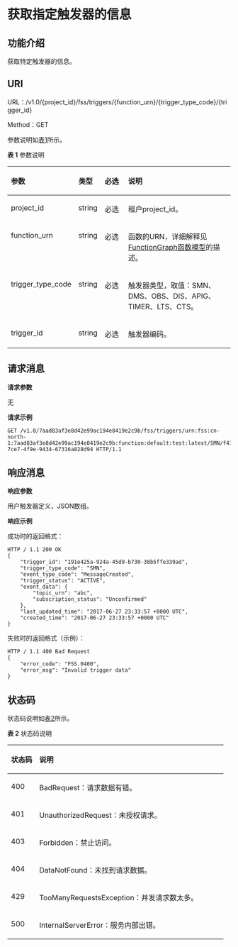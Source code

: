 # 获取指定触发器的信息<a name="functiongraph_06_0120"></a>

## 功能介绍<a name="section42928880"></a>

获取特定触发器的信息。

## URI<a name="section50815604"></a>

URL：/v1.0/\{project\_id\}/fss/triggers/\{function\_urn\}/\{trigger\_type\_code\}/\{trigger\_id\}

Method：GET

参数说明如[表1](#table9801345604)所示。

**表 1**  参数说明

<a name="table9801345604"></a>
<table><thead align="left"><tr id="row28011445507"><th class="cellrowborder" valign="top" width="22%" id="mcps1.2.5.1.1"><p id="p4231125113017"><a name="p4231125113017"></a><a name="p4231125113017"></a>参数</p>
</th>
<th class="cellrowborder" valign="top" width="11%" id="mcps1.2.5.1.2"><p id="p192315518015"><a name="p192315518015"></a><a name="p192315518015"></a>类型</p>
</th>
<th class="cellrowborder" valign="top" width="12%" id="mcps1.2.5.1.3"><p id="p423155114014"><a name="p423155114014"></a><a name="p423155114014"></a>必选</p>
</th>
<th class="cellrowborder" valign="top" width="55.00000000000001%" id="mcps1.2.5.1.4"><p id="p62311351905"><a name="p62311351905"></a><a name="p62311351905"></a>说明</p>
</th>
</tr>
</thead>
<tbody><tr id="row0801645403"><td class="cellrowborder" valign="top" width="22%" headers="mcps1.2.5.1.1 "><p id="p69341855201"><a name="p69341855201"></a><a name="p69341855201"></a>project_id</p>
</td>
<td class="cellrowborder" valign="top" width="11%" headers="mcps1.2.5.1.2 "><p id="p159425551012"><a name="p159425551012"></a><a name="p159425551012"></a>string</p>
</td>
<td class="cellrowborder" valign="top" width="12%" headers="mcps1.2.5.1.3 "><p id="p3942255607"><a name="p3942255607"></a><a name="p3942255607"></a>必选</p>
</td>
<td class="cellrowborder" valign="top" width="55.00000000000001%" headers="mcps1.2.5.1.4 "><p id="p199421551104"><a name="p199421551104"></a><a name="p199421551104"></a>租户project_id。</p>
</td>
</tr>
<tr id="row10801114516010"><td class="cellrowborder" valign="top" width="22%" headers="mcps1.2.5.1.1 "><p id="p29421550019"><a name="p29421550019"></a><a name="p29421550019"></a>function_urn</p>
</td>
<td class="cellrowborder" valign="top" width="11%" headers="mcps1.2.5.1.2 "><p id="p1994275510020"><a name="p1994275510020"></a><a name="p1994275510020"></a>string</p>
</td>
<td class="cellrowborder" valign="top" width="12%" headers="mcps1.2.5.1.3 "><p id="p1694212551108"><a name="p1694212551108"></a><a name="p1694212551108"></a>必选</p>
</td>
<td class="cellrowborder" valign="top" width="55.00000000000001%" headers="mcps1.2.5.1.4 "><p id="p14949185515014"><a name="p14949185515014"></a><a name="p14949185515014"></a>函数的URN，详细解释见<a href="FunctionGraph函数模型.md">FunctionGraph函数模型</a>的描述。</p>
</td>
</tr>
<tr id="row198018451708"><td class="cellrowborder" valign="top" width="22%" headers="mcps1.2.5.1.1 "><p id="p12949185514018"><a name="p12949185514018"></a><a name="p12949185514018"></a>trigger_type_code</p>
</td>
<td class="cellrowborder" valign="top" width="11%" headers="mcps1.2.5.1.2 "><p id="p89499554013"><a name="p89499554013"></a><a name="p89499554013"></a>string</p>
</td>
<td class="cellrowborder" valign="top" width="12%" headers="mcps1.2.5.1.3 "><p id="p4949165516014"><a name="p4949165516014"></a><a name="p4949165516014"></a>必选</p>
</td>
<td class="cellrowborder" valign="top" width="55.00000000000001%" headers="mcps1.2.5.1.4 "><p id="p1494935519016"><a name="p1494935519016"></a><a name="p1494935519016"></a>触发器类型，取值：SMN、DMS、OBS、DIS、APIG、TIMER、LTS、CTS。</p>
</td>
</tr>
<tr id="row78011451807"><td class="cellrowborder" valign="top" width="22%" headers="mcps1.2.5.1.1 "><p id="p895711551507"><a name="p895711551507"></a><a name="p895711551507"></a>trigger_id</p>
</td>
<td class="cellrowborder" valign="top" width="11%" headers="mcps1.2.5.1.2 "><p id="p199574551503"><a name="p199574551503"></a><a name="p199574551503"></a>string</p>
</td>
<td class="cellrowborder" valign="top" width="12%" headers="mcps1.2.5.1.3 "><p id="p10957195519017"><a name="p10957195519017"></a><a name="p10957195519017"></a>必选</p>
</td>
<td class="cellrowborder" valign="top" width="55.00000000000001%" headers="mcps1.2.5.1.4 "><p id="p119651355507"><a name="p119651355507"></a><a name="p119651355507"></a>触发器编码。</p>
</td>
</tr>
</tbody>
</table>

## 请求消息<a name="section54687260"></a>

**请求参数**

无

**请求示例**

```
GET /v1.0/7aad83af3e8d42e99ac194e8419e2c9b/fss/triggers/urn:fss:cn-north-1:7aad83af3e8d42e99ac194e8419e2c9b:function:default:test:latest/SMN/f4748d95-7ce7-4f9e-9434-67316a828d94 HTTP/1.1
```

## 响应消息<a name="section22423296"></a>

**响应参数**

用户触发器定义，JSON数组。

**响应示例**

成功时的返回格式：

```
HTTP / 1.1 200 OK 
{
	"trigger_id": "191e425a-924a-45d9-b730-38b5ffe339ad",
	"trigger_type_code": "SMN",
	"event_type_code": "MessageCreated",
	"trigger_status": "ACTIVE",
	"event_data": {
		"topic_urn": "abc",
		"subscription_status": "Unconfirmed"
	},
	"last_updated_time": "2017-06-27 23:33:57 +0000 UTC",
	"created_time": "2017-06-27 23:33:57 +0000 UTC"
}
```

失败时的返回格式（示例）：

```
HTTP / 1.1 400 Bad Request 
{
	"error_code": "FSS.0400",
	"error_msg": "Invalid trigger data"
}
```

## 状态码<a name="section483072"></a>

状态码说明如[表2](#d0e6657)所示。

**表 2**  状态码说明

<a name="d0e6657"></a>
<table><thead align="left"><tr id="row8646613"><th class="cellrowborder" valign="top" width="13.13%" id="mcps1.2.3.1.1"><p id="p29287085"><a name="p29287085"></a><a name="p29287085"></a>状态码</p>
</th>
<th class="cellrowborder" valign="top" width="86.87%" id="mcps1.2.3.1.2"><p id="p23443669"><a name="p23443669"></a><a name="p23443669"></a>说明</p>
</th>
</tr>
</thead>
<tbody><tr id="row19889013"><td class="cellrowborder" valign="top" width="13.13%" headers="mcps1.2.3.1.1 "><p id="p397366"><a name="p397366"></a><a name="p397366"></a>400</p>
</td>
<td class="cellrowborder" valign="top" width="86.87%" headers="mcps1.2.3.1.2 "><p id="p32186687"><a name="p32186687"></a><a name="p32186687"></a>BadRequest：请求数据有错。</p>
</td>
</tr>
<tr id="row21244735"><td class="cellrowborder" valign="top" width="13.13%" headers="mcps1.2.3.1.1 "><p id="p43101960"><a name="p43101960"></a><a name="p43101960"></a>401</p>
</td>
<td class="cellrowborder" valign="top" width="86.87%" headers="mcps1.2.3.1.2 "><p id="p1597870"><a name="p1597870"></a><a name="p1597870"></a>UnauthorizedRequest：未授权请求。</p>
</td>
</tr>
<tr id="row029411491420"><td class="cellrowborder" valign="top" width="13.13%" headers="mcps1.2.3.1.1 "><p id="p18294349194216"><a name="p18294349194216"></a><a name="p18294349194216"></a>403</p>
</td>
<td class="cellrowborder" valign="top" width="86.87%" headers="mcps1.2.3.1.2 "><p id="p52941649154218"><a name="p52941649154218"></a><a name="p52941649154218"></a>Forbidden：禁止访问。</p>
</td>
</tr>
<tr id="row14380831"><td class="cellrowborder" valign="top" width="13.13%" headers="mcps1.2.3.1.1 "><p id="p23996634"><a name="p23996634"></a><a name="p23996634"></a>404</p>
</td>
<td class="cellrowborder" valign="top" width="86.87%" headers="mcps1.2.3.1.2 "><p id="p64679206"><a name="p64679206"></a><a name="p64679206"></a>DataNotFound：未找到请求数据。</p>
</td>
</tr>
<tr id="row45241946"><td class="cellrowborder" valign="top" width="13.13%" headers="mcps1.2.3.1.1 "><p id="p40718977"><a name="p40718977"></a><a name="p40718977"></a>429</p>
</td>
<td class="cellrowborder" valign="top" width="86.87%" headers="mcps1.2.3.1.2 "><p id="p9902861"><a name="p9902861"></a><a name="p9902861"></a>TooManyRequestsException：并发请求数太多。</p>
</td>
</tr>
<tr id="row22016893"><td class="cellrowborder" valign="top" width="13.13%" headers="mcps1.2.3.1.1 "><p id="p38537883"><a name="p38537883"></a><a name="p38537883"></a>500</p>
</td>
<td class="cellrowborder" valign="top" width="86.87%" headers="mcps1.2.3.1.2 "><p id="p34560785"><a name="p34560785"></a><a name="p34560785"></a>InternalServerError：服务内部出错。</p>
</td>
</tr>
</tbody>
</table>

